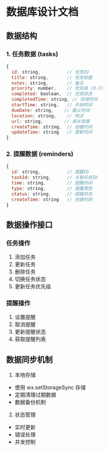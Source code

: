 # 数据库设计文档

## 数据结构

### 1. 任务数据 (tasks)
```javascript
{
  id: string,          // 任务ID
  title: string,       // 任务标题
  notes: string,       // 备注
  priority: number,    // 优先级 (0-3)
  completed: boolean,  // 完成状态
  completedTime: string, // 完成时间
  startTime: string,   // 开始时间
  dueDate: string,    // 截止时间
  location: string,    // 地点
  url: string,        // 相关链接
  createTime: string,  // 创建时间
  updateTime: string   // 更新时间
}
```

### 2. 提醒数据 (reminders)
```javascript
{
  id: string,          // 提醒ID
  taskId: string,      // 关联任务ID
  time: string,        // 提醒时间
  type: string,        // 提醒类型
  status: string,      // 提醒状态
  createTime: string   // 创建时间
}
```

## 数据操作接口

### 任务操作
1. 添加任务
2. 更新任务
3. 删除任务
4. 切换任务状态
5. 更新任务优先级

### 提醒操作
1. 设置提醒
2. 取消提醒
3. 更新提醒状态
4. 获取提醒列表

## 数据同步机制

1. 本地存储
- 使用 wx.setStorageSync 存储
- 定期清理过期数据
- 数据备份机制

2. 状态管理
- 实时更新
- 错误处理
- 并发控制 